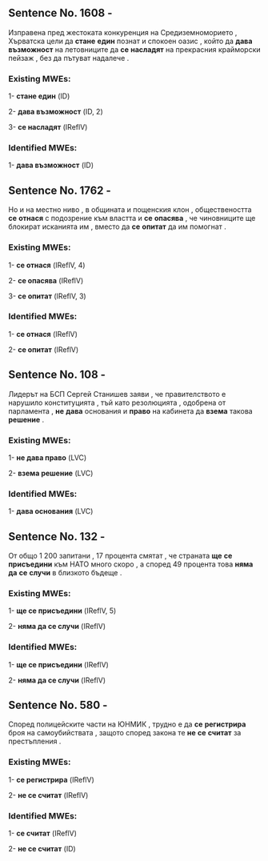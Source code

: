 ## Sentence No. 1608 - 
Изправена пред жестоката конкуренция на Средиземноморието , Хърватска цели да **стане** **един** познат и спокоен оазис , който да **дава** **възможност** на летовниците да **се** **насладят** на прекрасния крайморски пейзаж , без да пътуват надалече . 
### Existing MWEs: 
1- **стане един** (ID)

2- **дава възможност** (ID, 2)

3- **се насладят** (IReflV)

### Identified MWEs: 
1- **дава възможност** (ID)

## Sentence No. 1762 - 
Но и на местно ниво , в общината и пощенския клон , обществеността **се** **отнася** с подозрение към властта и **се** **опасява** , че чиновниците ще блокират исканията им , вместо да **се** **опитат** да им помогнат . 
### Existing MWEs: 
1- **се отнася** (IReflV, 4)

2- **се опасява** (IReflV)

3- **се опитат** (IReflV, 3)

### Identified MWEs: 
1- **се отнася** (IReflV)

2- **се опитат** (IReflV)

## Sentence No. 108 - 
Лидерът на БСП Сергей Станишев заяви , че правителството е нарушило конституцията , тъй като резолюцията , одобрена от парламента , **не** **дава** основания и **право** на кабинета да **взема** такова **решение** . 
### Existing MWEs: 
1- **не дава право** (LVC)

2- **взема решение** (LVC)

### Identified MWEs: 
1- **дава основания** (LVC)

## Sentence No. 132 - 
От общо 1 200 запитани , 17 процента смятат , че страната **ще** **се** **присъедини** към НАТО много скоро , а според 49 процента това **няма** **да** **се** **случи** в близкото бъдеще . 
### Existing MWEs: 
1- **ще се присъедини** (IReflV, 5)

2- **няма да се случи** (IReflV)

### Identified MWEs: 
1- **ще се присъедини** (IReflV)

2- **няма да се случи** (IReflV)

## Sentence No. 580 - 
Според полицейските части на ЮНМИК , трудно е да **се** **регистрира** броя на самоубийствата , защото според закона те **не** **се** **считат** за престъпления . 
### Existing MWEs: 
1- **се регистрира** (IReflV)

2- **не се считат** (IReflV)

### Identified MWEs: 
1- **се считат** (IReflV)

2- **не се считат** (ID)

